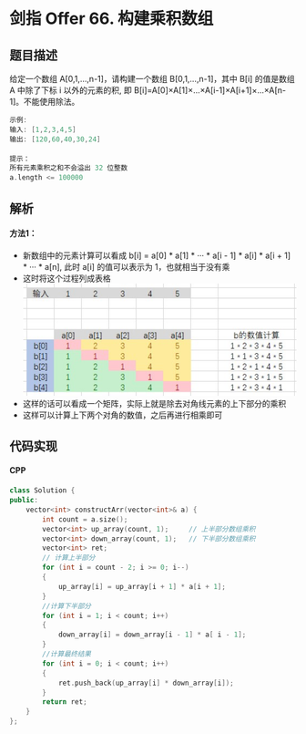 # 剑指 Offer 66. 构建乘积数组

## 题目描述

给定一个数组 A[0,1,…,n-1]，请构建一个数组 B[0,1,…,n-1]，其中 B[i] 的值是数组 A 中除了下标 i 以外的元素的积, 即 B[i]=A[0]×A[1]×…×A[i-1]×A[i+1]×…×A[n-1]。不能使用除法。

```c
示例:
输入: [1,2,3,4,5]
输出: [120,60,40,30,24]
 
提示：
所有元素乘积之和不会溢出 32 位整数
a.length <= 100000
```

## 解析
#### 方法1：
- 新数组中的元素计算可以看成 b[i] = a[0] * a[1] * ··· * a[i - 1] * a[i] * a[i + 1] * ··· * a[n], 此时 a[i] 的值可以表示为 1，也就相当于没有乘
- 这时将这个过程列成表格 ![图解](1.jpg)
- 这样的话可以看成一个矩阵，实际上就是除去对角线元素的上下部分的乘积
- 这样可以计算上下两个对角的数值，之后再进行相乘即可


## 代码实现
#### CPP
```C++
class Solution {
public:
    vector<int> constructArr(vector<int>& a) {
        int count = a.size();
        vector<int> up_array(count, 1);     // 上半部分数组乘积
        vector<int> down_array(count, 1);   // 下半部分数组乘积
        vector<int> ret;
        // 计算上半部分
        for (int i = count - 2; i >= 0; i--)
        {
            up_array[i] = up_array[i + 1] * a[i + 1];
        }
        //计算下半部分
        for (int i = 1; i < count; i++)
        {
            down_array[i] = down_array[i - 1] * a[ i - 1];
        }
        //计算最终结果
        for (int i = 0; i < count; i++)
        {
            ret.push_back(up_array[i] * down_array[i]);
        }
        return ret;
    }
};
```
